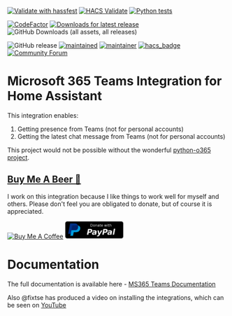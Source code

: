 [![Validate with hassfest](https://github.com/RogerSelwyn/ms365-teams/actions/workflows/hassfest.yaml/badge.svg)](https://github.com/RogerSelwyn/ms365-teams/actions/workflows/hassfest.yaml) [![HACS Validate](https://github.com/RogerSelwyn/ms365-teams/actions/workflows/hacs.yaml/badge.svg)](https://github.com/RogerSelwyn/ms365-teams/actions/workflows/hacs.yaml) [![Python tests](https://github.com/RogerSelwyn/MS365-Teams/actions/workflows/test.yaml/badge.svg)](https://github.com/RogerSelwyn/MS365-Teams/actions/workflows/test.yaml)

[![CodeFactor](https://www.codefactor.io/repository/github/rogerselwyn/ms365-teams/badge)](https://www.codefactor.io/repository/github/rogerselwyn/ms365-teams) [![Downloads for latest release](https://img.shields.io/github/downloads/RogerSelwyn/ms365-teams/latest/total.svg)](https://github.com/RogerSelwyn/ms365-teams/releases/latest) ![GitHub Downloads (all assets, all releases)](https://img.shields.io/github/downloads/RogerSelwyn/MS365-Teams/total?label=downloads%40all)


![GitHub release](https://img.shields.io/github/v/release/RogerSelwyn/ms365-teams) [![maintained](https://img.shields.io/maintenance/yes/2025.svg)](#) [![maintainer](https://img.shields.io/badge/maintainer-%20%40RogerSelwyn-blue.svg)](https://github.com/RogerSelwyn) [![hacs_badge](https://img.shields.io/badge/HACS-Default-41BDF5.svg)](https://github.com/hacs/integration) [![Community Forum](https://img.shields.io/badge/community-forum-brightgreen.svg)](https://community.home-assistant.io/t/office-365-calendar-access)

# Microsoft 365 Teams Integration for Home Assistant

This integration enables:
1. Getting presence from Teams (not for personal accounts)
1. Getting the latest chat message from Teams (not for personal accounts)

This project would not be possible without the wonderful [python-o365 project](https://github.com/O365/python-o365).

## [Buy Me A Beer 🍻](https://buymeacoffee.com/rogtp)
I work on this integration because I like things to work well for myself and others. Please don't feel you are obligated to donate, but of course it is appreciated.

<a href="https://www.buymeacoffee.com/rogtp" target="_blank"><img src="https://cdn.buymeacoffee.com/buttons/default-orange.png" alt="Buy Me A Coffee" height="41" width="174"></a> 
<a href="https://www.paypal.com/donate/?hosted_button_id=F7TGHNGH7A526">
  <img src="https://github.com/RogerSelwyn/actions/blob/e82dab9e5643bbb82e182215a748a3024e3e7eac/images/paypal-donate-button.png" alt="Donate with PayPal" height="40"/>
</a>

# Documentation

The full documentation is available here - [MS365 Teams Documentation](https://rogerselwyn.github.io/MS365-Teams/)

Also @fixtse has produced a video on installing the integrations, which can be seen on [YouTube](https://youtu.be/_g5I2y-xzaM?si=snmBIGNtM45-4EoW)